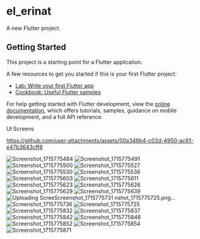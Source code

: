 # el_erinat
A new Flutter project.

## Getting Started

This project is a starting point for a Flutter application.

A few resources to get you started if this is your first Flutter project:

- [Lab: Write your first Flutter app](https://docs.flutter.dev/get-started/codelab)
- [Cookbook: Useful Flutter samples](https://docs.flutter.dev/cookbook)

For help getting started with Flutter development, view the
[online documentation](https://docs.flutter.dev/), which offers tutorials,
samples, guidance on mobile development, and a full API reference.

UI Screens 


https://github.com/user-attachments/assets/00a346b4-c02d-4950-ac61-e47b3643cff8


 
![Screenshot_1715775484](https://github.com/user-attachments/assets/32ffed18-c958-4097-85b0-c46b8122dad8)
![Screenshot_1715775491](https://github.com/user-attachments/assets/e35218a4-a9e8-46d3-a608-c881eaee7ec5)
![Screenshot_1715775500](https://github.com/user-attachments/assets/662c1321-d24c-4523-835f-21f448749269)
![Screenshot_1715775527](https://github.com/user-attachments/assets/68e26145-4548-4157-8db5-ede11dfa4327)
![Screenshot_1715775530](https://github.com/user-attachments/assets/c375d9a2-b766-4a10-9d34-1552390f0b6a)
![Screenshot_1715775536](https://github.com/user-attachments/assets/85cb3558-cb13-4ca6-92f2-59e1fe0f02a3)
![Screenshot_1715775603](https://github.com/user-attachments/assets/83089d20-22c0-4ece-b9bb-b5cead6b6630)
![Screenshot_1715775611](https://github.com/user-attachments/assets/6ea7a69b-7e06-4505-a3c0-686c5a471af7)
![Screenshot_1715775623](https://github.com/user-attachments/assets/b4e775a7-b7f9-4b72-81de-d194c32e847e)
![Screenshot_1715775626](https://github.com/user-attachments/assets/31b27cd6-28cb-42ac-9acf-06ed53b61c2f)
![Screenshot_1715775629](https://github.com/user-attachments/assets/4bd31f37-3a59-46ce-ae35-2fe8d4ae6106)
![Screenshot_1715775639](https://github.com/user-attachments/assets/d4617c80-cbf1-47d4-8ec4-2472c44fa5e0)
![Uploading Scree![Screenshot_1715775731](https://github.com/user-attachments/assets/bbcf1924-7ea3-40d4-9b07-362bc350ca3f)
nshot_1715775725.png…]()
![Screenshot_1715775736](https://github.com/user-attachments/assets/e1628825-213f-473e-8752-a5b7e6fda1f6)
![Screenshot_1715775725](https://github.com/user-attachments/assets/a8819b28-5ad1-4a0c-92a4-db96845a5157)
![Screenshot_1715775832](https://github.com/user-attachments/assets/64cdfa77-a209-440d-a0ab-eb0146bb2867)
![Screenshot_1715775837](https://github.com/user-attachments/assets/ea2205f4-e551-406a-bea1-c394086b8db2)
![Screenshot_1715775842](https://github.com/user-attachments/assets/6acade8e-37f3-4d53-b1d3-048734ff326e)
![Screenshot_1715775846](https://github.com/user-attachments/assets/bf2ff0f3-c796-4129-b1da-17909d425bd9)
![Screenshot_1715775852](https://github.com/user-attachments/assets/85ab1ca1-5848-47e7-9b7e-fd51d00ee2cf)
![Screenshot_1715775854](https://github.com/user-attachments/assets/1bfa18a4-2101-4abb-8369-626061c551fa)
![Screenshot_1715775871](https://github.com/user-attachments/assets/d6a9d55c-bf08-408f-851a-a90c4b407dc6)
